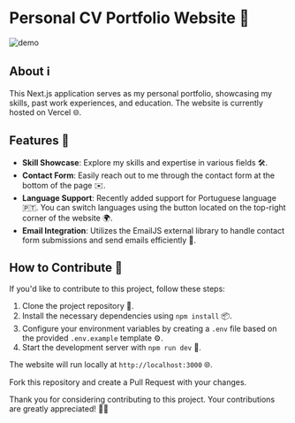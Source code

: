 # Personal CV Portfolio Website 💼

![demo](https://github.com/nathanmintegui/cv/assets/79856434/ff5a616c-37cd-4f96-8061-a8116aa0ca33)

## About ℹ️

This Next.js application serves as my personal portfolio, showcasing my skills, past work experiences, and education. The website is currently hosted on Vercel 🌐.

## Features 🚀

- **Skill Showcase**: Explore my skills and expertise in various fields 🛠️.
- **Contact Form**: Easily reach out to me through the contact form at the bottom of the page ✉️.
- **Language Support**: Recently added support for Portuguese language 🇵🇹. You can switch languages using the button located on the top-right corner of the website 🌍.
- **Email Integration**: Utilizes the EmailJS external library to handle contact form submissions and send emails efficiently 📧.

## How to Contribute 🤝

If you'd like to contribute to this project, follow these steps:

1. Clone the project repository 📁.
2. Install the necessary dependencies using `npm install` 📦.
3. Configure your environment variables by creating a `.env` file based on the provided `.env.example` template ⚙️.
4. Start the development server with `npm run dev` 🚀.

The website will run locally at `http://localhost:3000` 🌐.

Fork this repository and create a Pull Request with your changes.

Thank you for considering contributing to this project. Your contributions are greatly appreciated! 🙌👏
